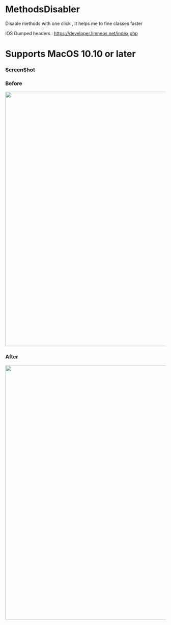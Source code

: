 # MethodsDisabler
Disable methods with one click , It helps me to fine classes faster

IOS Dumped headers : https://developer.limneos.net/index.php


# Supports MacOS 10.10 or later


### ScreenShot

### Before
<img src="https://h.top4top.io/p_1689xgrgm1.png" width="800"/> 

### After
<img src="https://d.top4top.io/p_1689zxaaw1.png" width="800"/> 

